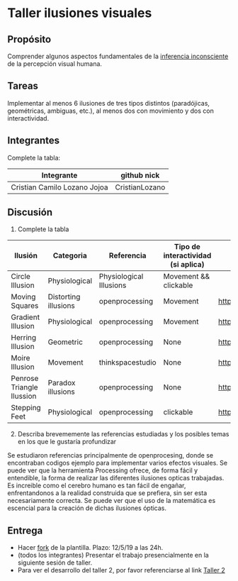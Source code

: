 # Taller ilusiones visuales

## Propósito

Comprender algunos aspectos fundamentales de la [inferencia inconsciente](https://github.com/VisualComputing/Cognitive) de la percepción visual humana.

## Tareas

Implementar al menos 6 ilusiones de tres tipos distintos (paradójicas, geométricas, ambiguas, etc.), al menos dos con movimiento y dos con interactividad.

## Integrantes

Complete la tabla:

| Integrante | github nick |
|------------|-------------|
|  Cristian Camilo Lozano Jojoa | CristianLozano            |

## Discusión

1. Complete la tabla

| Ilusión | Categoria | Referencia | Tipo de interactividad (si aplica) | URL código base (si aplica) |
|---------|-----------|------------|------------------------------------|-----------------------------|
|Circle Illusion|Physiological|Physiological Illusions|Movement && clickable||
|Moving Squares|Distorting illusions|openprocessing|Movement|https://www.openprocessing.org/sketch/546302|
|Gradient Illusion|Physiological|openprocessing|Movement|https://www.openprocessing.org/sketch/168577|
|Herring Illusion|Geometric|openprocessing|None|https://www.openprocessing.org/sketch/168636|
|Moire Illusion|Movement|thinkspacestudio|None|https://thinkspacestudio.com/tutorials/moire_loops_in_java|
|Penrose Triangle Ilussion|Paradox illusions|openprocessing|None|https://www.openprocessing.org/sketch/375565|
|Stepping Feet|Physiological|openprocessing|clickable|https://www.openprocessing.org/sketch/168574|


2. Describa brevememente las referencias estudiadas y los posibles temas en los que le gustaría profundizar

Se estudiaron referencias principalmente de openprocesing, donde se encontraban codigos ejemplo para implementar varios efectos visuales. Se puede ver que la herramienta Processing ofrece, de forma fácil y entendible, la forma de realizar las diferentes ilusiones opticas trabajadas.
Es increible como el cerebro humano es tan fácil de engañar, enfrentandonos a la realidad construida que se prefiera, sin ser esta necesariamente correcta. Se puede ver que el uso de la matemática es escencial para la creación de dichas ilusiones ópticas.

## Entrega

* Hacer [fork](https://help.github.com/articles/fork-a-repo/) de la plantilla. Plazo: 12/5/19 a las 24h.
* (todos los integrantes) Presentar el trabajo presencialmente en la siguiente sesión de taller.
* Para ver el desarrollo del taller 2, por favor referenciarse al link [Taller 2](https://github.com/CristianLozano/VC/tree/master/Taller%202)
